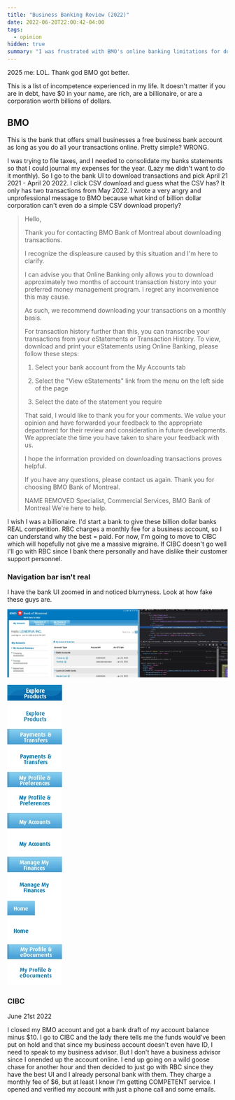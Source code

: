 ```yaml
---
title: "Business Banking Review (2022)"
date: 2022-06-20T22:00:42-04:00
tags:
  - opinion
hidden: true
summary: "I was frustrated with BMO's online banking limitations for downloading transaction history and opening an account with CIBC was an absolute waste of time. I went with RBC despite them charging me a monthly fees because of perceived competence in service and a better UI."
---
```


2025 me: LOL. Thank god BMO got better.

This is a list of incompetence experienced in my life. It doesn't matter if you are in debt, have $0 in your name, are rich,
are a billionaire, or are a corporation worth billions of dollars.

## BMO

This is the bank that offers small businesses a free business bank account as long as you do all your transactions online.
Pretty simple? WRONG.

I was trying to file taxes, and I needed to consolidate my banks statements so that I could journal my expenses for the year.
(Lazy me didn't want to do it monthly). So I go to the bank UI to download transactions and pick April 21 2021 - April 20 2022.
I click CSV download and guess what the CSV has? It only has two transactions from May 2022. I wrote a very angry
and unprofessional message to BMO because what kind of billion dollar corporation can't even do a simple CSV download properly?

> Hello,
>
> Thank you for contacting BMO Bank of Montreal about downloading transactions.
>
> I recognize the displeasure caused by this situation and I'm here to clarify.
>
> I can advise you that Online Banking only allows you to download approximately two months of account transaction history into your preferred money management program. I regret any inconvenience this may cause.
>
> As such, we recommend downloading your transactions on a monthly basis.
>
> For transaction history further than this, you can transcribe your transactions from your eStatements or Transaction History. To view, download and print your eStatements using Online Banking, please follow these steps:
>
> 1. Select your bank account from the My Accounts tab
>
> 2. Select the "View eStatements" link from the menu on the left side of the page
>
> 3. Select the date of the statement you require
>
> That said, I would like to thank you for your comments. We value your opinion and have forwarded your feedback to the appropriate department for their review and consideration in future developments. We appreciate the time you have taken to share your feedback with us.
>
> I hope the information provided on downloading transactions proves helpful.
>
> If you have any questions, please contact us again. Thank you for choosing BMO Bank of Montreal.
>
> NAME REMOVED
> Specialist, Commercial Services, BMO Bank of Montreal
> We're here to help.
>

I wish I was a billionaire. I'd start a bank to give these billion dollar banks REAL competition. RBC charges a monthly fee
for a business account, so I can understand why the best = paid. For now, I'm going to move to CIBC which will hopefully not
give me a massive migraine. If CIBC doesn't go well I'll go with RBC since I bank there personally and have dislike their customer
support personnel.

### Navigation bar isn't real

I have the bank UI zoomed in and noticed blurryness. Look at how fake these guys are.

![Blurry Navigation Bar](/images/incompetence/bmo1.webp)

![Actual Navigation Bar](/images/incompetence/bmo2.webp)

### CIBC

June 21st 2022

I closed my BMO account and got a bank draft of my account balance minus $10. I go to CIBC and the lady there tells me the funds would've been put on hold and that
since my business account doesn't even have ID, I need to speak to my business advisor. But I don't have a business advisor since
I onended up the account online. I end up going on a wild goose chase for another hour and then decided to just go
with RBC since they have the best UI and I already personal bank with them. They charge a monthly fee of $6, but at least
I know I'm getting COMPETENT service. I opened and verified my account with just a phone call and some emails.

